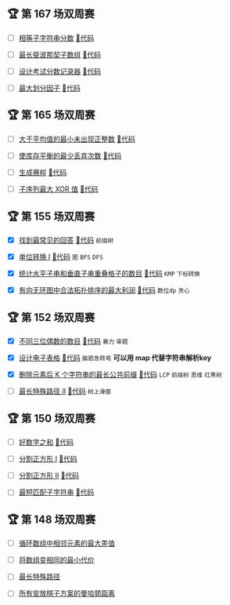 

## 🏆 第 167 场双周赛
- [ ] [相等子字符串分数](https://leetcode.cn/contest/biweekly-contest-167/problems/equal-score-substrings)
 [🎈代码](bi_100/bi_167/A.java)
- [ ] [最长斐波那契子数组](https://leetcode.cn/contest/biweekly-contest-167/problems/longest-fibonacci-subarray)
 [🎈代码](bi_100/bi_167/B.java)
- [ ] [设计考试分数记录器](https://leetcode.cn/contest/biweekly-contest-167/problems/design-exam-scores-tracker)
 [🎈代码](bi_100/bi_167/C.java)
- [ ] [最大划分因子](https://leetcode.cn/contest/biweekly-contest-167/problems/maximum-partition-factor)
 [🎈代码](bi_100/bi_167/D.java)



## 🏆 第 165 场双周赛
- [ ] [大于平均值的最小未出现正整数](https://leetcode.cn/contest/biweekly-contest-165/problems/smallest-absent-positive-greater-than-average)
 [🎈代码](bi_100/bi_165/A.java)
- [ ] [使库存平衡的最少丢弃次数](https://leetcode.cn/contest/biweekly-contest-165/problems/minimum-discards-to-balance-inventory)
 [🎈代码](bi_100/bi_165/B.java)
- [ ] [生成赛程](https://leetcode.cn/contest/biweekly-contest-165/problems/generate-schedule)
 [🎈代码](bi_100/bi_165/C.java)
- [ ] [子序列最大 XOR 值](https://leetcode.cn/contest/biweekly-contest-165/problems/maximum-xor-of-subsequences)
 [🎈代码](bi_100/bi_165/D.java)



## 🏆 第 155 场双周赛
- [x] [找到最常见的回答](https://leetcode.cn/contest/biweekly-contest-155/problems/find-the-most-common-response)
 [🎈代码](bi_100/bi_155/A.java) `前缀树`
- [x] [单位转换 I](https://leetcode.cn/contest/biweekly-contest-155/problems/unit-conversion-i)
 [🎈代码](bi_100/bi_155/B.java) `图` `BFS` `DFS`
- [x] [统计水平子串和垂直子串重叠格子的数目](https://leetcode.cn/contest/biweekly-contest-155/problems/count-cells-in-overlapping-horizontal-and-vertical-substrings)
 [🎈代码](bi_100/bi_155/C.java) `KMP` `下标转换`
- [x] [有向无环图中合法拓扑排序的最大利润](https://leetcode.cn/contest/biweekly-contest-155/problems/maximum-profit-from-valid-topological-order-in-dag)
 [🎈代码](bi_100/bi_155/D.java) `数位dp` `贪心`



## 🏆 第 152 场双周赛
- [x] [不同三位偶数的数目](https://leetcode.cn/contest/biweekly-contest-152/problems/unique-3-digit-even-numbers) [🎈代码](bi_100/bi_152/A.java) `暴力` `审题` 
- [x] [设计电子表格](https://leetcode.cn/contest/biweekly-contest-152/problems/design-spreadsheet) [🎈代码](bi_100/bi_152/B.java)  `脑筋急转弯` **可以用 map 代替字符串解析key**
- [x] [删除元素后 K 个字符串的最长公共前缀](https://leetcode.cn/contest/biweekly-contest-152/problems/longest-common-prefix-of-k-strings-after-removal) [🎈代码](bi_100/bi_152/C.java) `LCP`  `前缀树` `思维` `红黑树`
- [ ] [最长特殊路径 II](https://leetcode.cn/contest/biweekly-contest-152/problems/longest-special-path-ii) [🎈代码](bi_100/bi_152/D.java) `树上滑窗`



## 🏆 第 150 场双周赛
- [ ] [好数字之和](https://leetcode.cn/contest/biweekly-contest-150/problems/sum-of-good-numbers) [🎈代码](bi_100/bi_150/A.java)
- [ ] [分割正方形 I](https://leetcode.cn/contest/biweekly-contest-150/problems/separate-squares-i) [🎈代码](bi_100/bi_150/B.java)
- [ ] [分割正方形 II](https://leetcode.cn/contest/biweekly-contest-150/problems/separate-squares-ii) [🎈代码](bi_100/bi_150/C.java)
- [ ] [最短匹配子字符串](https://leetcode.cn/contest/biweekly-contest-150/problems/shortest-matching-substring) [🎈代码](bi_100/bi_150/D.java)



## 🏆 第 148 场双周赛
- [ ] [循环数组中相邻元素的最大差值](https://leetcode.cn/contest/biweekly-contest-148/problems/maximum-difference-between-adjacent-elements-in-a-circular-array)
- [ ] [将数组变相同的最小代价](https://leetcode.cn/contest/biweekly-contest-148/problems/minimum-cost-to-make-arrays-identical)
- [ ] [最长特殊路径](https://leetcode.cn/contest/biweekly-contest-148/problems/longest-special-path)
- [ ] [所有安放棋子方案的曼哈顿距离](https://leetcode.cn/contest/biweekly-contest-148/problems/manhattan-distances-of-all-arrangements-of-pieces)



